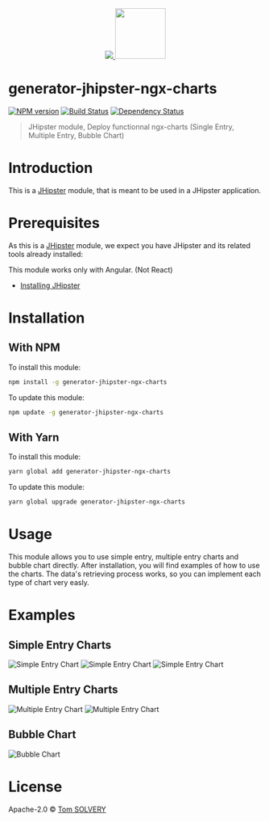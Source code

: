 <div align="center">
  <a href="https://www.jhipster.tech/">
    <img src="https://github.com/jhipster/jhipster-artwork/blob/master/logos/JHipster%20RGB-small100x25px.png?raw=true">
  </a>
  <a href="https://swimlane.gitbook.io/ngx-charts/">
    <img width=100px src="https://i.imgur.com/ahJUOIx.png">
  </a>
</div>

# generator-jhipster-ngx-charts

[![NPM version][npm-image]][npm-url] [![Build Status][github-actions-image]][github-actions-url] [![Dependency Status][daviddm-image]][daviddm-url]

> JHipster module, Deploy functionnal ngx-charts (Single Entry, Multiple Entry, Bubble Chart)

# Introduction

This is a [JHipster](https://www.jhipster.tech/) module, that is meant to be used in a JHipster application.

# Prerequisites

As this is a [JHipster](https://www.jhipster.tech/) module, we expect you have JHipster and its related tools already installed:

This module works only with Angular. (Not React)

- [Installing JHipster](https://www.jhipster.tech/installation/)

# Installation

## With NPM

To install this module:

```bash
npm install -g generator-jhipster-ngx-charts
```

To update this module:

```bash
npm update -g generator-jhipster-ngx-charts
```

## With Yarn

To install this module:

```bash
yarn global add generator-jhipster-ngx-charts
```

To update this module:

```bash
yarn global upgrade generator-jhipster-ngx-charts
```

# Usage

This module allows you to use simple entry, multiple entry charts and bubble chart directly.
After installation, you will find examples of how to use the charts. 
The data's retrieving process works, so you can implement each type of chart very easly.

# Examples
## Simple Entry Charts
![Simple Entry Chart](https://i.imgur.com/NbNpN8W.png)
![Simple Entry Chart](https://i.imgur.com/TCQsua1.png)
![Simple Entry Chart](https://i.imgur.com/9G1YPHE.png)

## Multiple Entry Charts

![Multiple Entry Chart](https://i.imgur.com/WTd2TdQ.png)
![Multiple Entry Chart](https://i.imgur.com/8MFENRG.png)

## Bubble Chart

![Bubble Chart](https://i.imgur.com/Fyi3E9x.png)

# License

Apache-2.0 © [Tom SOLVERY]()

[npm-image]: https://img.shields.io/npm/v/generator-jhipster-ngx-charts.svg
[npm-url]: https://npmjs.org/package/generator-jhipster-ngx-charts
[github-actions-image]: https://github.com/TomSOLVERY/generator-jhipster-ngx-charts/workflows/Build/badge.svg
[github-actions-url]: https://github.com/TomSOLVERY/generator-jhipster-ngx-charts/actions
[daviddm-image]: https://david-dm.org/TomSOLVERY/generator-jhipster-ngx-charts.svg?theme=shields.io
[daviddm-url]: https://david-dm.org/TomSOLVERY/generator-jhipster-ngx-charts
